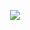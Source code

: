 <p align="center">
  <img src="https://media.giphy.com/media/yjI5G3pE3NH3O/giphy.gif">
  <!--
  <br>
  <samp>
    I'm scuzie.
  </samp>
  -->
</p>

